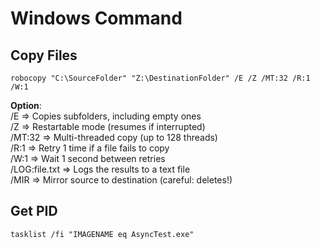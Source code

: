 # Windows Command 

## Copy Files
```CMD
robocopy "C:\SourceFolder" "Z:\DestinationFolder" /E /Z /MT:32 /R:1 /W:1
```

**Option**:  
/E => Copies subfolders, including empty ones  
/Z => Restartable mode (resumes if interrupted)  
/MT:32 => Multi-threaded copy (up to 128 threads)  
/R:1 => Retry 1 time if a file fails to copy  
/W:1 => Wait 1 second between retries  
/LOG:file.txt => Logs the results to a text file  
/MIR => Mirror source to destination (careful: deletes!)  

## Get PID
``` shell
tasklist /fi "IMAGENAME eq AsyncTest.exe"
```
